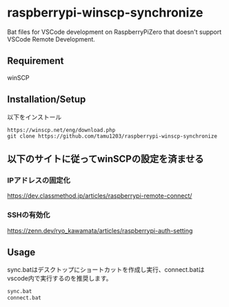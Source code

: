 # raspberrypi-winscp-synchronize
Bat files for VSCode development on RaspberryPiZero that doesn't support VSCode Remote Development.

## Requirement
winSCP

## Installation/Setup
以下をインストール
```
https://winscp.net/eng/download.php
git clone https://github.com/tamu1203/raspberrypi-winscp-synchronize
```
## 以下のサイトに従ってwinSCPの設定を済ませる  
### IPアドレスの固定化
https://dev.classmethod.jp/articles/raspberrypi-remote-connect/
### SSHの有効化
https://zenn.dev/ryo_kawamata/articles/raspberrypi-auth-setting

## Usage
sync.batはデスクトップにショートカットを作成し実行、connect.batはvscode内で実行するのを推奨します。
```cmd
sync.bat
connect.bat
```

